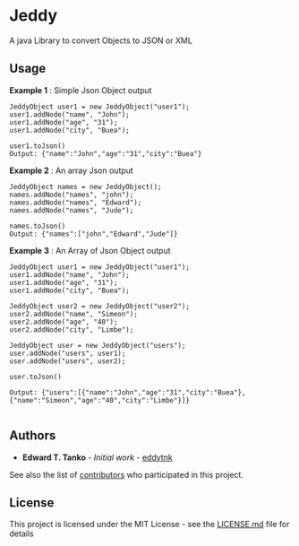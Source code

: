 # Jeddy
A java Library to convert Objects to JSON or XML 

## Usage

**Example 1** : Simple Json Object output

```
JeddyObject user1 = new JeddyObject("user1");
user1.addNode("name", "John");
user1.addNode("age", "31");
user1.addNode("city", "Buea");

user1.toJson()
Output: {"name":"John","age":"31","city":"Buea"}

```

**Example 2** : An array Json output

```
JeddyObject names = new JeddyObject();
names.addNode("names", "john");
names.addNode("names", "Edward");
names.addNode("names", "Jude");

names.toJson()
Output: {"names":["john","Edward","Jude"]}

```

**Example 3** : An Array of Json Object output

```
JeddyObject user1 = new JeddyObject("user1");
user1.addNode("name", "John");
user1.addNode("age", "31");
user1.addNode("city", "Buea");

JeddyObject user2 = new JeddyObject("user2");
user2.addNode("name", "Simeon");
user2.addNode("age", "40");
user2.addNode("city", "Limbe");
		
JeddyObject user = new JeddyObject("users");
user.addNode("users", user1);
user.addNode("users", user2);

user.toJson()

Output: {"users":[{"name":"John","age":"31","city":"Buea"},{"name":"Simeon","age":"40","city":"Limbe"}]}


```


## Authors

* **Edward T. Tanko** - *Initial work* - [eddytnk](https://github.com/eddytnk)

See also the list of [contributors](https://github.com/eddytnk/Jeddy/graphs/contributors) who participated in this project.

## License

This project is licensed under the MIT License - see the [LICENSE.md](LICENSE.md) file for details








